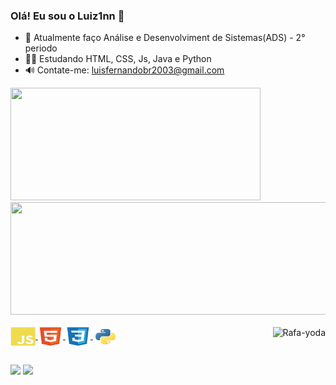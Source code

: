 ### Olá! Eu sou o Luiz1nn  🤪

- 🏫 Atualmente faço Análise e Desenvolviment de Sistemas(ADS) - 2° periodo
- 👨‍🎓 Estudando HTML, CSS, Js, Java e Python
- 🔊  Contate-me: luisfernandobr2003@gmail.com

<div>
  <a href="https://github.com/Luiz1nn">
  <img height="180em" width="400em" src="https://github-readme-stats.vercel.app/api?username=Luiz1nn&show_icons=true&theme=dark&include_all_commits=true&count_private=true"/>
  <img height="180em" width="600em" src="https://github-readme-stats.vercel.app/api/top-langs/?username=Luiz1nn&layout=compact&langs_count=7&theme=dark"/>
</div>

<div style="display: inline_block"><br>
  <img align="center" alt="Js" height="30" width="40" src="https://raw.githubusercontent.com/devicons/devicon/master/icons/javascript/javascript-plain.svg">
  <img align="center" alt="HTML" height="30" width="40" src="https://raw.githubusercontent.com/devicons/devicon/master/icons/html5/html5-original.svg">
  <img align="center" alt="CSS" height="30" width="40" src="https://raw.githubusercontent.com/devicons/devicon/master/icons/css3/css3-original.svg">
  <img align="center" alt="Python" height="30" width="40" src="https://raw.githubusercontent.com/devicons/devicon/master/icons/python/python-original.svg">
  <img height:"50em" align="right" alt="Rafa-yoda" src="https://cdn.discordapp.com/attachments/750895936074678363/879494594558066688/Webp.net-resizeimage.gif">
</div>
</div>

##

<div>
  <a href="https://instagram.com/eoluizinn_rs" target="_blank"><img src="https://img.shields.io/badge/-Instagram-%23E4405F?style=for-the-badge&logo=instagram&logoColor=white" target="_blank"></a>
  <a href="https://www.linkedin.com/in/luis-fernando-d-088b7011b" target="_blank"><img src="https://img.shields.io/badge/-LinkedIn-%230077B5?style=for-the-badge&logo=linkedin&logoColor=white" target="_blank"></a> 
</div>
